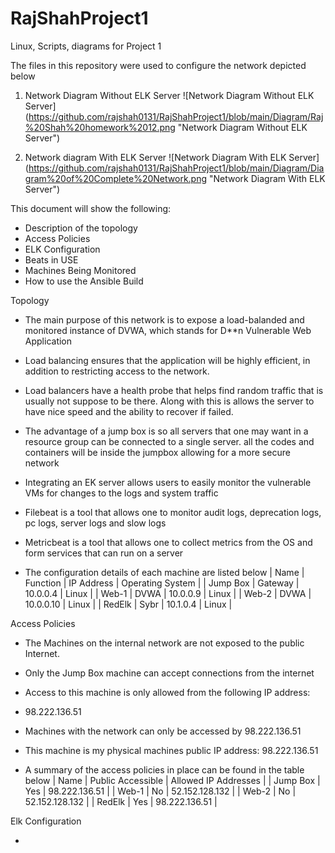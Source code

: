 # RajShahProject1
Linux, Scripts, diagrams for Project 1

The files in this repository were used to configure the network depicted below

1. Network Diagram Without ELK Server
![Network Diagram Without ELK Server] (https://github.com/rajshah0131/RajShahProject1/blob/main/Diagram/Raj%20Shah%20homework%2012.png "Network Diagram Without ELK Server")

2. Network diagram With ELK Server
![Network Diagram With ELK Server] (https://github.com/rajshah0131/RajShahProject1/blob/main/Diagram/Diagram%20of%20Complete%20Network.png "Network Diagram With ELK Server")

This document will show the following:
- Description of the topology
- Access Policies
- ELK Configuration
 - Beats in USE
 - Machines Being Monitored
- How to use the Ansible Build

Topology
- The main purpose of this network is to expose a load-balanded and monitored instance of DVWA, which stands for D**n Vulnerable Web Application

- Load balancing ensures that the application will be highly efficient, in addition to restricting access to the network. 
 - Load balancers have a health probe that helps find random traffic that is usually not suppose to be there. Along with this is allows the server to have nice speed and the ability to recover if failed.
 - The advantage of a jump box is so all servers that one may want in a resource group can be connected to a single server. all the codes and containers will be inside the jumpbox allowing for a more secure network
 
- Integrating an EK server allows users to easily monitor the vulnerable VMs for changes to the logs and system traffic
 - Filebeat is a tool that allows one to monitor audit logs, deprecation logs, pc logs, server logs and slow logs
 - Metricbeat is a tool that allows one to collect metrics from the OS and form services that can run on a server
 
- The configuration details of each machine are listed below
| Name      | Function | IP Address  | Operating System  |
| Jump Box  | Gateway  | 10.0.0.4    | Linux             |
| Web-1     | DVWA     | 10.0.0.9    | Linux             |
| Web-2     | DVWA     | 10.0.0.10   | Linux             |
| RedElk    | Sybr     | 10.1.0.4    | Linux             |

Access Policies

- The Machines on the internal network are not exposed to the public Internet.

- Only the Jump Box machine can accept connections from the internet
 - Access to this machine is only allowed from the following IP address:
  - 98.222.136.51

- Machines with the network can only be accessed by 98.222.136.51
 - This machine is my physical machines public IP address: 98.222.136.51
 
- A summary of the access policies in place can be found in the table below
| Name      | Public Accessible  | Allowed IP Addresses  |
| Jump Box  | Yes                | 98.222.136.51         |
| Web-1     | No                 | 52.152.128.132        |
| Web-2     | No                 | 52.152.128.132        |
| RedElk    | Yes                | 98.222.136.51         |

Elk Configuration

-
